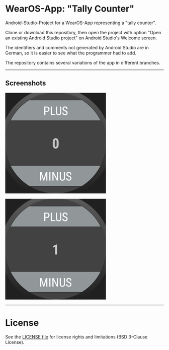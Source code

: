 # WearOS-App: "Tally Counter"

Android-Studio-Project for a WearOS-App representing a "tally counter".

Clone or download this repository, then open the project with option 
"Open an existing Android Studio project" on Android Studio's Welcome screen.

The identifiers and comments not generated by Android Studio are in German,
so it is easier to see what the programmer had to add.

The repository contains several variations of the app in different branches.


----
## Screenshots

![Screenshot 1: Zähler auf 0](Screenshot_1.png)

![Screenshot 2: Zähler auf 1](Screenshot_2.png)


----
# License

See the [LICENSE file](LICENSE.md) for license rights and limitations (BSD 3-Clause License).
